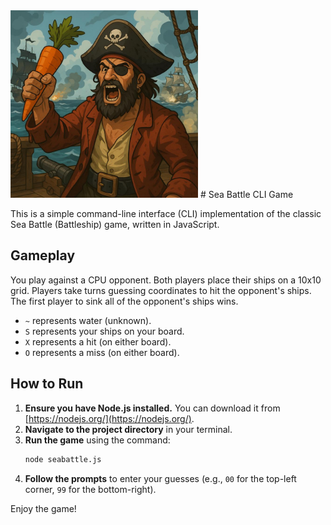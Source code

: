 <img src="pic.png" alt="Sea Battle Pirate" width="300"/>
# Sea Battle CLI Game

This is a simple command-line interface (CLI) implementation of the classic Sea Battle (Battleship) game, written in JavaScript.

## Gameplay

You play against a CPU opponent. Both players place their ships on a 10x10 grid. Players take turns guessing coordinates to hit the opponent's ships. The first player to sink all of the opponent's ships wins.

- `~` represents water (unknown).
- `S` represents your ships on your board.
- `X` represents a hit (on either board).
- `O` represents a miss (on either board).

## How to Run

1.  **Ensure you have Node.js installed.** You can download it from [https://nodejs.org/](https://nodejs.org/).
2.  **Navigate to the project directory** in your terminal.
3.  **Run the game** using the command:
    ```bash
    node seabattle.js
    ```
4.  **Follow the prompts** to enter your guesses (e.g., `00` for the top-left corner, `99` for the bottom-right).

Enjoy the game! 

